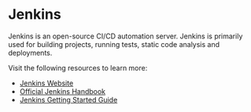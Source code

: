 # Jenkins

Jenkins is an open-source CI/CD automation server. Jenkins is primarily used for building projects, running tests, static code analysis and deployments.

Visit the following resources to learn more:

- [Jenkins Website](https://www.jenkins.io/)
- [Official Jenkins Handbook](https://www.jenkins.io/doc/book/)
- [Jenkins Getting Started Guide](https://www.jenkins.io/doc/pipeline/tour/getting-started/)
